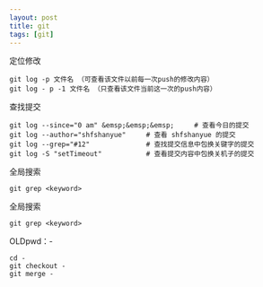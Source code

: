 ```yaml
---
layout: post
title: git
tags: [git]
---
```

定位修改
```
git log -p 文件名 （可查看该文件以前每一次push的修改内容）
git log - p -1 文件名 （只查看该文件当前这一次的push内容）
```

查找提交
```
git log --since="0 am" &emsp;&emsp;&emsp;     # 查看今日的提交
git log --author="shfshanyue"     # 查看 shfshanyue 的提交
git log --grep="#12"              # 查找提交信息中包换关键字的提交
git log -S "setTimeout"           # 查看提交内容中包换关机子的提交
```

全局搜索
```
git grep <keyword>
```

全局搜索
```
git grep <keyword>
```

OLDpwd：-
```
cd -
git checkout -
git merge -
```
